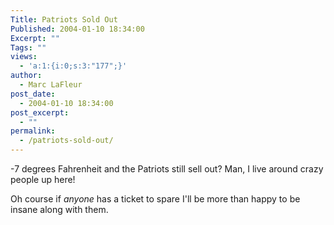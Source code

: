 ```yaml
---
Title: Patriots Sold Out
Published: 2004-01-10 18:34:00
Excerpt: ""
Tags: ""
views:
  - 'a:1:{i:0;s:3:"177";}'
author:
  - Marc LaFleur
post_date:
  - 2004-01-10 18:34:00
post_excerpt:
  - ""
permalink:
  - /patriots-sold-out/
---
```

<p>-7 degrees Fahrenheit and the Patriots still sell out? Man, I live around crazy people up here!</p>
<p>Oh course if <em>anyone </em>has a ticket to spare I'll be more than happy to be insane along with them.</p>